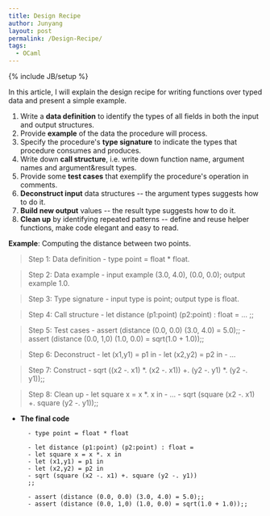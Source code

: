 ```yaml
---
title: Design Recipe
author: Junyang
layout: post
permalink: /Design-Recipe/
tags: 
  - OCaml
---
```

{% include JB/setup %}

In this article, I will explain the design recipe for writing functions over typed data and present a simple example.

<!--more-->

1. Write a **data definition** to identify the types of all fields in both the input and output structures.
2. Provide **example** of the data the procedure will process.
3. Specify the procedure's **type signature** to indicate the types that procedure consumes and produces.
4. Write down **call structure**, i.e. write down function name, argument names and argument&result types.
5. Provide some **test cases** that exemplify the procedure's operation in comments.
6. **Deconstruct input** data structures -- the argument types suggests how to do it. 
7. **Build new output** values -- the result type suggests how to do it.
8. **Clean up** by identifying repeated patterns -- define and reuse helper functions, make code elegant and easy to read.

**Example**: Computing the distance between two points.

> Step 1: Data definition
	- type point = float * float.

> Step 2: Data example
	- input example (3.0, 4.0), (0.0, 0.0); output example 1.0.

> Step 3: Type signature
	- input type is point; output type is float.

> Step 4: Call structure
	- let distance (p1:point) (p2:point) : float = ... ;;

> Step 5: Test cases 
	- assert (distance (0.0, 0.0) (3.0, 4.0) = 5.0);;
	- assert (distance (0.0, 1,0) (1.0, 0.0) = sqrt(1.0 + 1.0));;
 
> Step 6: Deconstruct
	- let (x1,y1) = p1 in
	- let (x2,y2) = p2 in
	- ...

> Step 7: Construct
	- sqrt ((x2 -. x1) *. (x2 -. x1)) +. (y2 -. y1) *. (y2 -. y1));;

> Step 8: Clean up
	- let square x = x *. x in
	- ...
	- sqrt (square (x2 -. x1) +. square (y2 -. y1));;

- **The final code**

		- type point = float * float

		- let distance (p1:point) (p2:point) : float =
		- let square x = x *. x in
		- let (x1,y1) = p1 in
		- let (x2,y2) = p2 in
		- sqrt (square (x2 -. x1) +. square (y2 -. y1))
		;;

		- assert (distance (0.0, 0.0) (3.0, 4.0) = 5.0);;
		- assert (distance (0.0, 1,0) (1.0, 0.0) = sqrt(1.0 + 1.0));;



